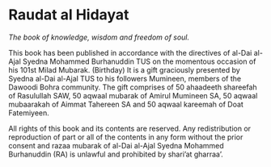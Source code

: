 # Raudat al Hidayat

_The book of knowledge, wisdom and freedom of soul._

This book has been published in accordance with the directives of al-Dai al-Ajal Syedna Mohammed Burhanuddin TUS on the momentous occasion of his 101st Milad Mubarak. (Birthday) It is a gift graciously presented by Syedna al-Dai al-Ajal TUS to his followers Mumineen, members of the Dawoodi Bohra community. The gift comprises of 50 ahaadeeth shareefah of Rasulullah SAW, 50 aqwaal mubarak of Amirul Mumineen SA, 50 aqwaal mubaarakah of Aimmat Tahereen SA and 50 aqwaal kareemah of Doat Fatemiyeen.

All rights of this book and its contents are reserved. Any redistribution or reproduction of part or all of the contents in any form without the prior consent and razaa mubarak of al-Dai al-Ajal Syedna Mohammed Burhanuddin (RA) is unlawful and prohibited by shari’at gharraa’.
